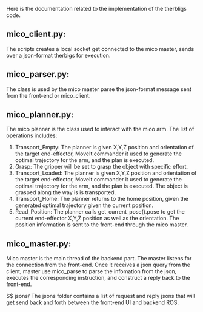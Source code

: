 Here is the documentation related to the implementation of the therbligs code.

## mico_client.py:
  The scripts creates a local socket get connected to the mico master, sends over a json-format therbigs for execution.
  
## mico_parser.py:
  The class is used by the mico master parse the json-format message sent from the front-end or mico_client.
  
## mico_planner.py:
  The mico planner is the class used to interact with the mico arm. 
  The list of operations includes:
  1. Transport_Empty: The planner is given X,Y,Z position and orientation of the target end-effector, MoveIt commander it used to generate the optimal trajectory for the arm, and the plan is executed.
  2. Grasp: The gripper will be set to grasp the object with specific effort.
  3. Transport_Loaded: The planner is given X,Y,Z position and orientation of the target end-effector, MoveIt commander it used to generate the optimal trajectory for the arm, and the plan is executed. The object is grasped along the way is is transported.
  4. Transport_Home: The planner returns to the home position, given the generated optimal trajectory given the current position.
  5. Read_Position: The planner calls get_current_pose().pose to get the current end-effector X,Y,Z position as well as the orientation. The position information is sent to the front-end through the mico master. 
  
## mico_master.py:
  Mico master is the main thread of the backend part. The master listens for the connection from the front-end. Once it receives a json query from the client, master use mico_parse to parse the infomation from the json, executes the corresponding instruction, and construct a reply back to the front-end.

$$ jsons/
  The jsons folder contains a list of request and reply jsons that will get send back and forth between the front-end UI and backend ROS.
